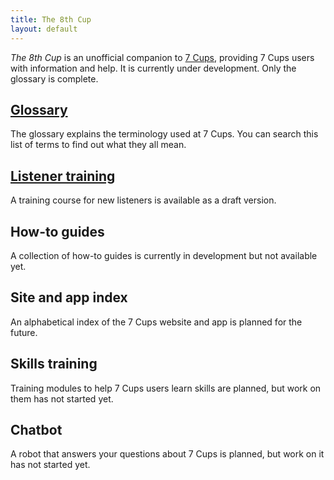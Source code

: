 ```yaml
---
title: The 8th Cup
layout: default
---
```

<style>
  #content {padding-top: 1em;}
  #content p {margin-left: 30px;}
  #content h2 {color: gray;}
</style>
*The 8th Cup* is an unofficial companion to [7 Cups](https://www.7cups.com/), providing
7 Cups users with information and help. It is currently under development. Only the 
glossary is complete.

## [Glossary](/glossary 'Go to the glossary')
The glossary explains the terminology used at 7 Cups. You can search this list of terms
to find out what they all mean.

## [Listener training](/listen/ 'Go to the listener training')
A training course for new listeners is available as a draft version.

## How-to guides
A collection of how-to guides is currently in development but not available yet.

## Site and app index
An alphabetical index of the 7 Cups website and app is planned for the future.

## Skills training
Training modules to help 7 Cups users learn skills are planned, but work on them has not started yet.

## Chatbot
A robot that answers your questions about 7 Cups is planned, but work on it has not started yet.
